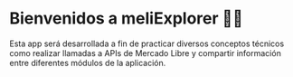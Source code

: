 # Bienvenidos a meliExplorer 📱🤠

Esta app será desarrollada a fin de practicar diversos conceptos técnicos como realizar llamadas a APIs de Mercado Libre y compartir información entre diferentes módulos de la aplicación.
